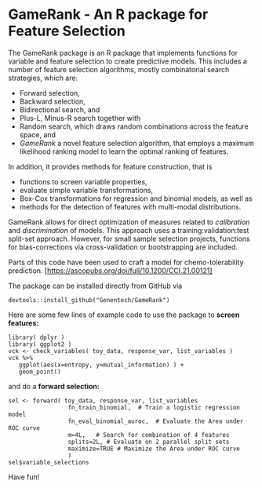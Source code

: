 # GameRank - An R package for Feature Selection

The GameRank package is an R package that implements functions for 
variable and feature selection to create predictive models. This includes a 
number of feature selection algorithms, mostly combinatorial
search strategies, which are:

 * Forward selection,
 * Backward selection,
 * Bidirectional search, and
 * Plus-L, Minus-R search together with 
 * Random search, which draws random combinations across the feature space, and
 * *GameRank* a novel feature selection algorithm, that employs a
   maximum likelihood ranking model to learn the optimal ranking of features.
   
In addition, it provides methods for feature construction, that is

 * functions to screen variable properties,
 * evaluate simple variable transformations, 
 * Box-Cox transformations for regression and binomial models, as well as
 * methods for the detection of features with multi-modal distributions.
 
GameRank allows for direct optimization of measures related to _calibration_ and
_discrimination_ of models. This approach uses a training:validation:test split-set
approach. However, for small sample selection projects, functions for bias-corrections via
cross-validation or bootstrapping are included.

Parts of this code have been used to craft a model for chemo-tolerability 
prediction. [https://ascopubs.org/doi/full/10.1200/CCI.21.00121]

The package can be installed directly from GitHub via

```{r}
devtools::install_github("Genentech/GameRank")
```

Here are some few lines of example code to use the package to 
**screen features:**
```{r}
library( dplyr )
library( ggplot2 )
vck <- check_variables( toy_data, response_var, list_variables )
vck %>% 
   ggplot(aes(x=entropy, y=mutual_information) ) +
   geom_point()
```
and do a **forward selection:**
```{r}
sel <- forward( toy_data, response_var, list_variables 
                 fn_train_binomial,  # Train a logistic regression model
                 fn_eval_binomial_auroc,  # Evaluate the Area under ROC curve
                 m=4L,   # Search for combination of 4 features
                 splits=2L, # Evaluate on 2 parallel split sets
                 maximize=TRUE # Maximize the Area under ROC curve
                 )
sel$variable_selections
```

Have fun!